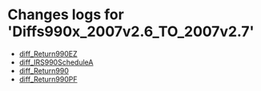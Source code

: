 # Changes logs for 'Diffs990x_2007v2.6_TO_2007v2.7'

* [diff_Return990EZ](diff_Return990EZ.xsd.html)
* [diff_IRS990ScheduleA](diff_IRS990ScheduleA.xsd.html)
* [diff_Return990](diff_Return990.xsd.html)
* [diff_Return990PF](diff_Return990PF.xsd.html)
